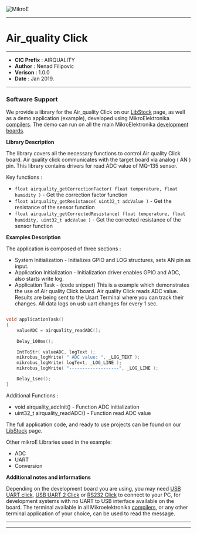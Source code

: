 ![MikroE](http://www.mikroe.com/img/designs/beta/logo_small.png)

---

# Air_quality Click

---

- **CIC Prefix**  : AIRQUALITY
- **Author**      : Nenad Filipovic
- **Verison**     : 1.0.0
- **Date**        : Jan 2019.

---

### Software Support

We provide a library for the Air_quality Click on our [LibStock](https://libstock.mikroe.com/projects/view/1045/air-quality-click-example) 
page, as well as a demo application (example), developed using MikroElektronika 
[compilers](http://shop.mikroe.com/compilers). The demo can run on all the main 
MikroElektronika [development boards](http://shop.mikroe.com/development-boards).

**Library Description**

The library covers all the necessary functions to control Air quality Click board.
Air quality click communicates with the target board via analog ( AN ) pin. 
This library contains drivers for read ADC value of MQ-135 sensor.

Key functions :

- ``` float airquality_getCorrectionFactor( float temperature, float humidity ) ``` - Get the correction factor function
- ``` float airquality_getResistance( uint32_t adcValue ) ``` - Get the resistance of the sensor function
- ``` float airquality_getCorrectedResistance( float temperature, float humidity, uint32_t adcValue ) ``` - Get the corrected resistance of the sensor function

**Examples Description**

The application is composed of three sections :

- System Initialization - Initializes GPIO and LOG structures, sets AN pin as input.
- Application Initialization - Initialization driver enables GPIO and ADC, also starts write log.
- Application Task - (code snippet) This is a example which demonstrates the use of Air quality Click board.
     Air quality Click reads ADC value.
     Results are being sent to the Usart Terminal where you can track their changes.
     All data logs on usb uart changes for every 1 sec.


```.c

void applicationTask()
{
    valueADC = airquality_readADC();
	
    Delay_100ms();

    IntToStr( valueADC, logText );
    mikrobus_logWrite( " ADC value: ", _LOG_TEXT );
    mikrobus_logWrite( logText, _LOG_LINE );
    mikrobus_logWrite( "-------------------", _LOG_LINE );

    Delay_1sec();
}

```

Additional Functions :

- void airquality_adcInit() - Function ADC initialization
- uint32_t airquality_readADC() - Function read ADC value

The full application code, and ready to use projects can be found on our 
[LibStock](https://libstock.mikroe.com/projects/view/1045/air-quality-click-example) page.

Other mikroE Libraries used in the example:

- ADC
- UART
- Conversion

**Additional notes and informations**

Depending on the development board you are using, you may need 
[USB UART click](http://shop.mikroe.com/usb-uart-click), 
[USB UART 2 Click](http://shop.mikroe.com/usb-uart-2-click) or 
[RS232 Click](http://shop.mikroe.com/rs232-click) to connect to your PC, for 
development systems with no UART to USB interface available on the board. The 
terminal available in all Mikroelektronika 
[compilers](http://shop.mikroe.com/compilers), or any other terminal application 
of your choice, can be used to read the message.

---
---
